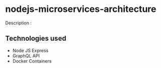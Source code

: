 # nodejs-microservices-architecture
Description :


## Technologies used
- Node JS Express
- GraphQL API
- Docker Containers
